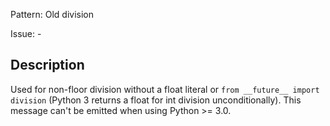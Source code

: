 Pattern: Old division

Issue: -

## Description

Used for non-floor division without a float literal or `from __future__ import division` (Python 3 returns a float for int division unconditionally). This message can't be emitted when using Python >= 3.0.